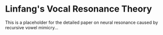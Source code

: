 # Linfang's Vocal Resonance Theory

This is a placeholder for the detailed paper on neural resonance caused by recursive vowel mimicry...